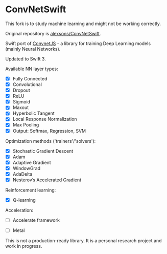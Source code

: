 # ConvNetSwift
This fork is to study machine learning and might not be working correctly.

Original repository is [alexsons/ConvNetSwift](https://github.com/alexsosn/ConvNetSwift).


Swift port of [ConvnetJS](http://cs.stanford.edu/people/karpathy/convnetjs/) - a library for training Deep Learning models (mainly Neural Networks).

Updated to Swift 3.

Available NN layer types:

- [x] Fully Connected 
- [x] Convolutional 
- [x] Dropout 
- [x] ReLU 
- [x] Sigmoid 
- [x] Maxout 
- [x] Hyperbolic Tangent
- [x] Local Response Normalization
- [x] Max Pooling
- [x] Output: Softmax, Regression, SVM

Optimization methods ('trainers'/'solvers'):

- [x] Stochastic Gradient Descent
- [x] Adam
- [x] Adaptive Gradient
- [x] WindowGrad
- [x] AdaDelta
- [x] Nesterov’s Accelerated Gradient

Reinforcement learning:

- [x] Q-learning

Acceleration:

- [ ] Accelerate framework
- [ ] Metal


This is not a production-ready library. It is a personal research project and work in progress.

